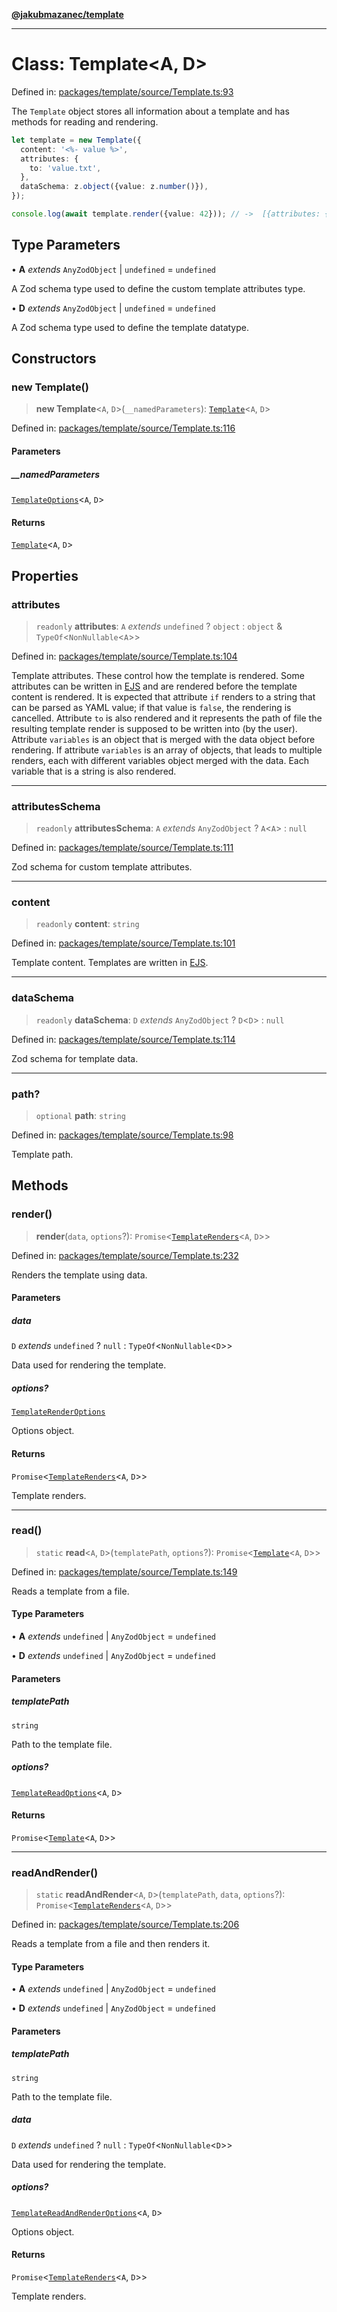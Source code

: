 [**@jakubmazanec/template**](../README.md)

---

# Class: Template\<A, D\>

Defined in:
[packages/template/source/Template.ts:93](https://github.com/jakubmazanec/tools/blob/d8ee2855cc8c253cbcc5c4d49e7356ff8450cbde/packages/template/source/Template.ts#L93)

The `Template` object stores all information about a template and has methods for reading and
rendering.

```TypeScript
let template = new Template({
  content: '<%- value %>',
  attributes: {
    to: 'value.txt',
  },
  dataSchema: z.object({value: z.number()}),
});

console.log(await template.render({value: 42})); // ->  [{attributes: {to: 'value.txt'}, data: {value: 42}, content: '42'}]
```

## Type Parameters

• **A** _extends_ `AnyZodObject` \| `undefined` = `undefined`

A Zod schema type used to define the custom template attributes type.

• **D** _extends_ `AnyZodObject` \| `undefined` = `undefined`

A Zod schema type used to define the template datatype.

## Constructors

### new Template()

> **new Template**\<`A`, `D`\>(`__namedParameters`): [`Template`](Template.md)\<`A`, `D`\>

Defined in:
[packages/template/source/Template.ts:116](https://github.com/jakubmazanec/tools/blob/d8ee2855cc8c253cbcc5c4d49e7356ff8450cbde/packages/template/source/Template.ts#L116)

#### Parameters

##### \_\_namedParameters

[`TemplateOptions`](../type-aliases/TemplateOptions.md)\<`A`, `D`\>

#### Returns

[`Template`](Template.md)\<`A`, `D`\>

## Properties

### attributes

> `readonly` **attributes**: `A` _extends_ `undefined` ? `object` : `object` &
> `TypeOf`\<`NonNullable`\<`A`\>\>

Defined in:
[packages/template/source/Template.ts:104](https://github.com/jakubmazanec/tools/blob/d8ee2855cc8c253cbcc5c4d49e7356ff8450cbde/packages/template/source/Template.ts#L104)

Template attributes. These control how the template is rendered. Some attributes can be written in
[EJS](https://ejs.co/) and are rendered before the template content is rendered. It is expected that
attribute `if` renders to a string that can be parsed as YAML value; if that value is `false`, the
rendering is cancelled. Attribute `to` is also rendered and it represents the path of file the
resulting template render is supposed to be written into (by the user). Attribute `variables` is an
object that is merged with the data object before rendering. If attribute `variables` is an array of
objects, that leads to multiple renders, each with different variables object merged with the data.
Each variable that is a string is also rendered.

---

### attributesSchema

> `readonly` **attributesSchema**: `A` _extends_ `AnyZodObject` ? `A`\<`A`\> : `null`

Defined in:
[packages/template/source/Template.ts:111](https://github.com/jakubmazanec/tools/blob/d8ee2855cc8c253cbcc5c4d49e7356ff8450cbde/packages/template/source/Template.ts#L111)

Zod schema for custom template attributes.

---

### content

> `readonly` **content**: `string`

Defined in:
[packages/template/source/Template.ts:101](https://github.com/jakubmazanec/tools/blob/d8ee2855cc8c253cbcc5c4d49e7356ff8450cbde/packages/template/source/Template.ts#L101)

Template content. Templates are written in [EJS](https://ejs.co/).

---

### dataSchema

> `readonly` **dataSchema**: `D` _extends_ `AnyZodObject` ? `D`\<`D`\> : `null`

Defined in:
[packages/template/source/Template.ts:114](https://github.com/jakubmazanec/tools/blob/d8ee2855cc8c253cbcc5c4d49e7356ff8450cbde/packages/template/source/Template.ts#L114)

Zod schema for template data.

---

### path?

> `optional` **path**: `string`

Defined in:
[packages/template/source/Template.ts:98](https://github.com/jakubmazanec/tools/blob/d8ee2855cc8c253cbcc5c4d49e7356ff8450cbde/packages/template/source/Template.ts#L98)

Template path.

## Methods

### render()

> **render**(`data`, `options`?):
> `Promise`\<[`TemplateRenders`](../type-aliases/TemplateRenders.md)\<`A`, `D`\>\>

Defined in:
[packages/template/source/Template.ts:232](https://github.com/jakubmazanec/tools/blob/d8ee2855cc8c253cbcc5c4d49e7356ff8450cbde/packages/template/source/Template.ts#L232)

Renders the template using data.

#### Parameters

##### data

`D` _extends_ `undefined` ? `null` : `TypeOf`\<`NonNullable`\<`D`\>\>

Data used for rendering the template.

##### options?

[`TemplateRenderOptions`](../type-aliases/TemplateRenderOptions.md)

Options object.

#### Returns

`Promise`\<[`TemplateRenders`](../type-aliases/TemplateRenders.md)\<`A`, `D`\>\>

Template renders.

---

### read()

> `static` **read**\<`A`, `D`\>(`templatePath`, `options`?):
> `Promise`\<[`Template`](Template.md)\<`A`, `D`\>\>

Defined in:
[packages/template/source/Template.ts:149](https://github.com/jakubmazanec/tools/blob/d8ee2855cc8c253cbcc5c4d49e7356ff8450cbde/packages/template/source/Template.ts#L149)

Reads a template from a file.

#### Type Parameters

• **A** _extends_ `undefined` \| `AnyZodObject` = `undefined`

• **D** _extends_ `undefined` \| `AnyZodObject` = `undefined`

#### Parameters

##### templatePath

`string`

Path to the template file.

##### options?

[`TemplateReadOptions`](../type-aliases/TemplateReadOptions.md)\<`A`, `D`\>

#### Returns

`Promise`\<[`Template`](Template.md)\<`A`, `D`\>\>

---

### readAndRender()

> `static` **readAndRender**\<`A`, `D`\>(`templatePath`, `data`, `options`?):
> `Promise`\<[`TemplateRenders`](../type-aliases/TemplateRenders.md)\<`A`, `D`\>\>

Defined in:
[packages/template/source/Template.ts:206](https://github.com/jakubmazanec/tools/blob/d8ee2855cc8c253cbcc5c4d49e7356ff8450cbde/packages/template/source/Template.ts#L206)

Reads a template from a file and then renders it.

#### Type Parameters

• **A** _extends_ `undefined` \| `AnyZodObject` = `undefined`

• **D** _extends_ `undefined` \| `AnyZodObject` = `undefined`

#### Parameters

##### templatePath

`string`

Path to the template file.

##### data

`D` _extends_ `undefined` ? `null` : `TypeOf`\<`NonNullable`\<`D`\>\>

Data used for rendering the template.

##### options?

[`TemplateReadAndRenderOptions`](../type-aliases/TemplateReadAndRenderOptions.md)\<`A`, `D`\>

Options object.

#### Returns

`Promise`\<[`TemplateRenders`](../type-aliases/TemplateRenders.md)\<`A`, `D`\>\>

Template renders.
